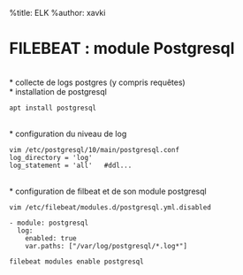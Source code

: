 %title: ELK
%author: xavki


# FILEBEAT : module Postgresql


<br>
* collecte de logs postgres (y compris requêtes)

<br>
* installation de postgresql

```
apt install postgresql
```

<br>
* configuration du niveau de log

```
vim /etc/postgresql/10/main/postgresql.conf
log_directory = 'log'  
log_statement = 'all'   #ddl...
```



<br>
* configuration de filbeat et de son module postgresql

```
vim /etc/filebeat/modules.d/postgresql.yml.disabled

- module: postgresql
  log:
    enabled: true
    var.paths: ["/var/log/postgresql/*.log*"]

filebeat modules enable postgresql
```
